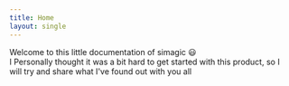```yaml
---
title: Home
layout: single
---
```

Welcome to this little documentation of simagic :smiley:  
I Personally thought it was a bit hard to get started with this product, so I will try and share what I've found out with you all